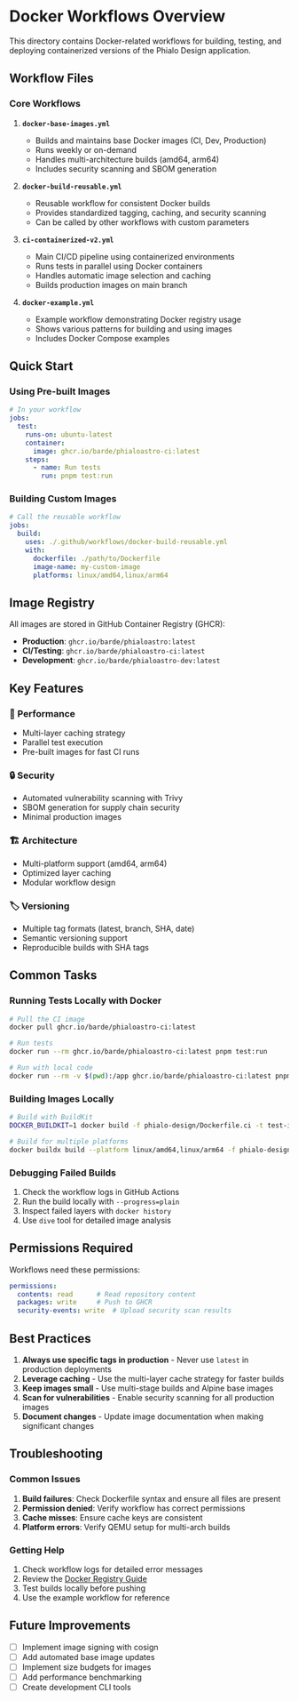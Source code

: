 # Docker Workflows Overview

This directory contains Docker-related workflows for building, testing, and deploying containerized versions of the Phialo Design application.

## Workflow Files

### Core Workflows

1. **`docker-base-images.yml`**
   - Builds and maintains base Docker images (CI, Dev, Production)
   - Runs weekly or on-demand
   - Handles multi-architecture builds (amd64, arm64)
   - Includes security scanning and SBOM generation

2. **`docker-build-reusable.yml`**
   - Reusable workflow for consistent Docker builds
   - Provides standardized tagging, caching, and security scanning
   - Can be called by other workflows with custom parameters

3. **`ci-containerized-v2.yml`**
   - Main CI/CD pipeline using containerized environments
   - Runs tests in parallel using Docker containers
   - Handles automatic image selection and caching
   - Builds production images on main branch

4. **`docker-example.yml`**
   - Example workflow demonstrating Docker registry usage
   - Shows various patterns for building and using images
   - Includes Docker Compose examples

## Quick Start

### Using Pre-built Images

```yaml
# In your workflow
jobs:
  test:
    runs-on: ubuntu-latest
    container:
      image: ghcr.io/barde/phialoastro-ci:latest
    steps:
      - name: Run tests
        run: pnpm test:run
```

### Building Custom Images

```yaml
# Call the reusable workflow
jobs:
  build:
    uses: ./.github/workflows/docker-build-reusable.yml
    with:
      dockerfile: ./path/to/Dockerfile
      image-name: my-custom-image
      platforms: linux/amd64,linux/arm64
```

## Image Registry

All images are stored in GitHub Container Registry (GHCR):

- **Production**: `ghcr.io/barde/phialoastro:latest`
- **CI/Testing**: `ghcr.io/barde/phialoastro-ci:latest`
- **Development**: `ghcr.io/barde/phialoastro-dev:latest`

## Key Features

### 🚀 Performance
- Multi-layer caching strategy
- Parallel test execution
- Pre-built images for fast CI runs

### 🔒 Security
- Automated vulnerability scanning with Trivy
- SBOM generation for supply chain security
- Minimal production images

### 🏗️ Architecture
- Multi-platform support (amd64, arm64)
- Optimized layer caching
- Modular workflow design

### 🏷️ Versioning
- Multiple tag formats (latest, branch, SHA, date)
- Semantic versioning support
- Reproducible builds with SHA tags

## Common Tasks

### Running Tests Locally with Docker

```bash
# Pull the CI image
docker pull ghcr.io/barde/phialoastro-ci:latest

# Run tests
docker run --rm ghcr.io/barde/phialoastro-ci:latest pnpm test:run

# Run with local code
docker run --rm -v $(pwd):/app ghcr.io/barde/phialoastro-ci:latest pnpm test:run
```

### Building Images Locally

```bash
# Build with BuildKit
DOCKER_BUILDKIT=1 docker build -f phialo-design/Dockerfile.ci -t test-image phialo-design/

# Build for multiple platforms
docker buildx build --platform linux/amd64,linux/arm64 -f phialo-design/Dockerfile.ci phialo-design/
```

### Debugging Failed Builds

1. Check the workflow logs in GitHub Actions
2. Run the build locally with `--progress=plain`
3. Inspect failed layers with `docker history`
4. Use `dive` tool for detailed image analysis

## Permissions Required

Workflows need these permissions:

```yaml
permissions:
  contents: read      # Read repository content
  packages: write     # Push to GHCR
  security-events: write  # Upload security scan results
```

## Best Practices

1. **Always use specific tags in production** - Never use `latest` in production deployments
2. **Leverage caching** - Use the multi-layer cache strategy for faster builds
3. **Keep images small** - Use multi-stage builds and Alpine base images
4. **Scan for vulnerabilities** - Enable security scanning for all production images
5. **Document changes** - Update image documentation when making significant changes

## Troubleshooting

### Common Issues

1. **Build failures**: Check Dockerfile syntax and ensure all files are present
2. **Permission denied**: Verify workflow has correct permissions
3. **Cache misses**: Ensure cache keys are consistent
4. **Platform errors**: Verify QEMU setup for multi-arch builds

### Getting Help

1. Check workflow logs for detailed error messages
2. Review the [Docker Registry Guide](../../docs/how-to/docker-registry.md)
3. Test builds locally before pushing
4. Use the example workflow for reference

## Future Improvements

- [ ] Implement image signing with cosign
- [ ] Add automated base image updates
- [ ] Implement size budgets for images
- [ ] Add performance benchmarking
- [ ] Create development CLI tools